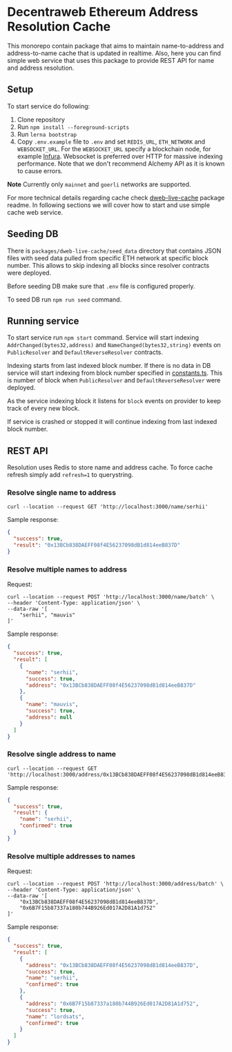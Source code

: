# Decentraweb Ethereum Address Resolution Cache
This monorepo contain package that aims to maintain name-to-address and address-to-name cache that is updated in realtime. 
Also, here you can find simple web service that uses this package to provide REST API for name and address resolution.
## Setup
To start service do following:
1. Clone repository
2. Run `npm install --foreground-scripts`
3. Run `lerna bootstrap`
4. Copy `.env.example` file to `.env` and set `REDIS_URL`, `ETH_NETWORK` and `WEBSOCKET_URL`. For the `WEBSOCKET_URL` specify a blockchain node, for example [Infura](https://www.infura.io/). Websocket is preferred over HTTP for massive indexing performance. Note that we don't recommend Alchemy API as it is known to cause errors.

**Note** Currently only `mainnet` and `goerli` networks are supported.

For more technical details regarding cache check [dweb-live-cache](packages/dweb-live-cache) package readme. In following
sections we will cover how to start and use simple cache web service.

## Seeding DB
There is `packages/dweb-live-cache/seed_data` directory that contains JSON files with seed data pulled from specific ETH network at specific block number.
This allows to skip indexing all blocks since resolver contracts were deployed.

Before seeding DB make sure that `.env` file is configured properly.

To seed DB run `npm run seed` command.

## Running service
To start service run `npm start` command. Service will start indexing `AddrChanged(bytes32,address)` and 
`NameChanged(bytes32,string)` events on `PublicResolver` and `DefaultReverseResolver` contracts.

Indexing starts from last indexed block number. If there is no data in DB service will start indexing from block number 
specified in [constants.ts](packages/dweb-live-cache/src/dweb/constants.ts). This is number of block when `PublicResolver` and
`DefaultReverseResolver` were deployed.

As the service indexing block it listens for `block` events on provider to keep track of every new block.

If service is crashed or stopped it will continue indexing from last indexed block number.

## REST API
Resolution uses Redis to store name and address cache. To force cache refresh simply add `refresh=1` to querystring.
### Resolve single name to address
```shell
curl --location --request GET 'http://localhost:3000/name/serhii'
```
Sample response:
```json
{
  "success": true,
  "result": "0x13BCb838DAEFF08f4E56237098dB1d814eeB837D"
}
```
### Resolve multiple names to address
Request:
```shell
curl --location --request POST 'http://localhost:3000/name/batch' \
--header 'Content-Type: application/json' \
--data-raw '[
    "serhii", "mauvis"
]'
```
Sample response:
```json
{
  "success": true,
  "result": [
    {
      "name": "serhii",
      "success": true,
      "address": "0x13BCb838DAEFF08f4E56237098dB1d814eeB837D"
    },
    {
      "name": "mauvis",
      "success": true,
      "address": null
    }
  ]
}
```
### Resolve single address to name
```shell
curl --location --request GET 'http://localhost:3000/address/0x13BCb838DAEFF08f4E56237098dB1d814eeB837D'
```
Sample response:
```json
{
  "success": true,
  "result": {
    "name": "serhii",
    "confirmed": true
  }
}
```

### Resolve multiple addresses to names
Request:
```shell
curl --location --request POST 'http://localhost:3000/address/batch' \
--header 'Content-Type: application/json' \
--data-raw '[
    "0x13BCb838DAEFF08f4E56237098dB1d814eeB837D",
    "0x6B7F15b87337a180b744B926Ed017A2D81A1d752"
]'
```
Sample response:
```json
{
  "success": true,
  "result": [
    {
      "address": "0x13BCb838DAEFF08f4E56237098dB1d814eeB837D",
      "success": true,
      "name": "serhii",
      "confirmed": true
    },
    {
      "address": "0x6B7F15b87337a180b744B926Ed017A2D81A1d752",
      "success": true,
      "name": "lordsats",
      "confirmed": true
    }
  ]
}
```
